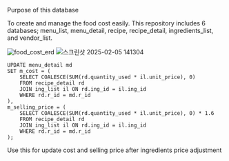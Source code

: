 Purpose of this database

To create and manage the food cost easily.
This repository includes 6 databases; menu_list, menu_detail, recipe, recipe_detail, ingredients_list, and vendor_list.


![food_cost_erd](https://github.com/user-attachments/assets/469eb937-7246-4511-986b-c7ef0454787d)
![스크린샷 2025-02-05 141304](https://github.com/user-attachments/assets/cd1437d4-9913-4ac7-bda4-3988712fc5a7)


```
UPDATE menu_detail md
SET m_cost = (
    SELECT COALESCE(SUM(rd.quantity_used * il.unit_price), 0)
    FROM recipe_detail rd
    JOIN ing_list il ON rd.ing_id = il.ing_id
    WHERE rd.r_id = md.r_id
),
m_selling_price = (
    SELECT COALESCE(SUM(rd.quantity_used * il.unit_price), 0) * 1.6
    FROM recipe_detail rd
    JOIN ing_list il ON rd.ing_id = il.ing_id
    WHERE rd.r_id = md.r_id
);
```
Use this for update cost and selling price after ingredients price adjustment
